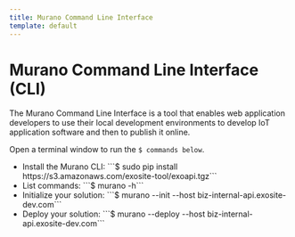 ```yaml
---
title: Murano Command Line Interface
template: default
---
```


# Murano Command Line Interface (CLI)
The Murano Command Line Interface is a tool that enables web application developers to use their local development environments to develop IoT application software and then to publish it online. 

Open a terminal window to run the ```$ commands below```.

<ul><li>Install the Murano CLI: ```$ sudo pip install https://s3.amazonaws.com/exosite-tool/exoapi.tgz```</li>
<li>List commands: ```$ murano -h```</li>
<li>Initialize your solution: ```$ murano --init --host biz-internal-api.exosite-dev.com```</li>
<li>Deploy your solution: ```$ murano --deploy --host biz-internal-api.exosite-dev.com```</li>
</ul>

